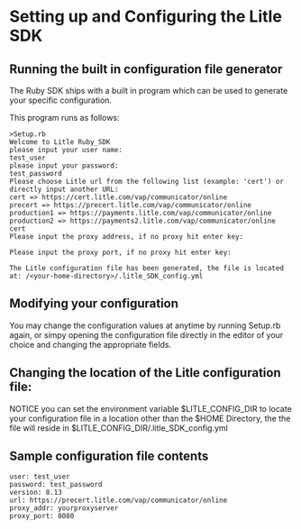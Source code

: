 Setting up and Configuring the Litle SDK
=========================================

Running the built in configuration file generator
-------------------------------------------------
The Ruby SDK ships with a built in program which can be used to generate your specific configuration.

This program runs as follows:
   
```
>Setup.rb 
Welcome to Litle Ruby_SDK
please input your user name:
test_user
please input your password:
test_password
Please choose Litle url from the following list (example: 'cert') or directly input another URL:
cert => https://cert.litle.com/vap/communicator/online
precert => https://precert.litle.com/vap/communicator/online
production1 => https://payments.litle.com/vap/communicator/online
production2 => https://payments2.litle.com/vap/communicator/online
cert
Please input the proxy address, if no proxy hit enter key: 

Please input the proxy port, if no proxy hit enter key: 

The Litle configuration file has been generated, the file is located at: /<your-home-directory>/.litle_SDK_config.yml 
```

Modifying your configuration
----------------------------
You may change the configuration values at anytime by running Setup.rb again, or simpy opening the configuration file directly in the editor of your choice and changing the appropriate fields. 

Changing the location of the Litle configuration file:
------------------------------------------------------
NOTICE you can set the environment variable $LITLE_CONFIG_DIR to locate your configuration file in a location other than the $HOME Directory, the the file will reside in $LITLE_CONFIG_DIR/.litle_SDK_config.yml  

Sample configuration file contents
----------------------------------
```
user: test_user
password: test_password
version: 8.13
url: https://precert.litle.com/vap/communicator/online
proxy_addr: yourproxyserver
proxy_port: 8080
```